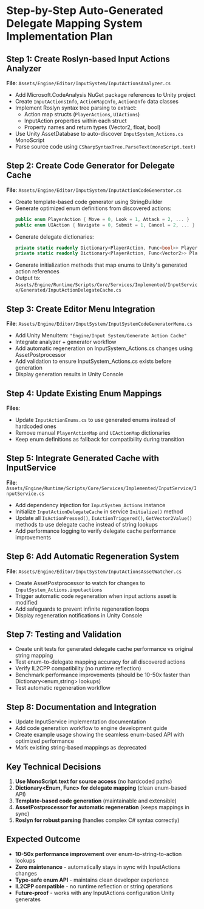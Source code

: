 # Step-by-Step Auto-Generated Delegate Mapping System Implementation Plan

## Step 1: Create Roslyn-based Input Actions Analyzer
**File**: `Assets/Engine/Editor/InputSystem/InputActionsAnalyzer.cs`
- Add Microsoft.CodeAnalysis NuGet package references to Unity project
- Create `InputActionsInfo`, `ActionMapInfo`, `ActionInfo` data classes
- Implement Roslyn syntax tree parsing to extract:
  - Action map structs (`PlayerActions`, `UIActions`)
  - InputAction properties within each struct
  - Property names and return types (Vector2, float, bool)
- Use Unity AssetDatabase to auto-discover `InputSystem_Actions.cs` MonoScript
- Parse source code using `CSharpSyntaxTree.ParseText(monoScript.text)`

## Step 2: Create Code Generator for Delegate Cache
**File**: `Assets/Engine/Editor/InputSystem/InputActionCodeGenerator.cs`
- Create template-based code generator using StringBuilder
- Generate optimized enum definitions from discovered actions:
  ```csharp
  public enum PlayerAction { Move = 0, Look = 1, Attack = 2, ... }
  public enum UIAction { Navigate = 0, Submit = 1, Cancel = 2, ... }
  ```
- Generate delegate dictionaries:
  ```csharp
  private static readonly Dictionary<PlayerAction, Func<bool>> PlayerPressedDelegates = new();
  private static readonly Dictionary<PlayerAction, Func<Vector2>> PlayerVector2Delegates = new();
  ```
- Generate initialization methods that map enums to Unity's generated action references
- Output to: `Assets/Engine/Runtime/Scripts/Core/Services/Implemented/InputService/Generated/InputActionDelegateCache.cs`

## Step 3: Create Editor Menu Integration
**File**: `Assets/Engine/Editor/InputSystem/InputSystemCodeGeneratorMenu.cs`
- Add Unity MenuItem: `"Engine/Input System/Generate Action Cache"`
- Integrate analyzer + generator workflow
- Add automatic regeneration on InputSystem_Actions.cs changes using AssetPostprocessor
- Add validation to ensure InputSystem_Actions.cs exists before generation
- Display generation results in Unity Console

## Step 4: Update Existing Enum Mappings
**Files**: 
- Update `InputActionEnums.cs` to use generated enums instead of hardcoded ones
- Remove manual `PlayerActionMap` and `UIActionMap` dictionaries
- Keep enum definitions as fallback for compatibility during transition

## Step 5: Integrate Generated Cache with InputService
**File**: `Assets/Engine/Runtime/Scripts/Core/Services/Implemented/InputService/InputService.cs`
- Add dependency injection for `InputSystem_Actions` instance
- Initialize `InputActionDelegateCache` in service `Initialize()` method
- Update all `IsActionPressed()`, `IsActionTriggered()`, `GetVector2Value()` methods to use delegate cache instead of string lookups
- Add performance logging to verify delegate cache performance improvements

## Step 6: Add Automatic Regeneration System
**File**: `Assets/Engine/Editor/InputSystem/InputActionsAssetWatcher.cs`
- Create AssetPostprocessor to watch for changes to `InputSystem_Actions.inputactions`
- Trigger automatic code regeneration when input actions asset is modified
- Add safeguards to prevent infinite regeneration loops
- Display regeneration notifications in Unity Console

## Step 7: Testing and Validation
- Create unit tests for generated delegate cache performance vs original string mapping
- Test enum-to-delegate mapping accuracy for all discovered actions
- Verify IL2CPP compatibility (no runtime reflection)
- Benchmark performance improvements (should be 10-50x faster than Dictionary<enum,string> lookups)
- Test automatic regeneration workflow

## Step 8: Documentation and Integration
- Update InputService implementation documentation
- Add code generation workflow to engine development guide
- Create example usage showing the seamless enum-based API with optimized performance
- Mark existing string-based mappings as deprecated

## Key Technical Decisions

1. **Use MonoScript.text for source access** (no hardcoded paths)
2. **Dictionary<Enum, Func<T>> for delegate mapping** (clean enum-based API)
3. **Template-based code generation** (maintainable and extensible)  
4. **AssetPostprocessor for automatic regeneration** (keeps mappings in sync)
5. **Roslyn for robust parsing** (handles complex C# syntax correctly)

## Expected Outcome

- **10-50x performance improvement** over enum-to-string-to-action lookups
- **Zero maintenance** - automatically stays in sync with InputActions changes
- **Type-safe enum API** - maintains clean developer experience
- **IL2CPP compatible** - no runtime reflection or string operations
- **Future-proof** - works with any InputActions configuration Unity generates